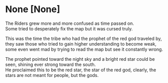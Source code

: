 # None [None]
The Riders grew more and more confused as time passed on.  
Some tried to desperately fix the map but it was cursed truly.

This was the time the tribe who had the prophet of the red god traveled by, they saw those who tried to gain higher understanding to become weak, some even went mad by trying to read the map but see it constantly wrong.

The prophet pointed toward the night sky and a bright red star could be seen, shining ever strong toward the south.  
He proclaimed this to be the red star, the star of the red god, clearly, the stars are not meant for people, but the gods.


